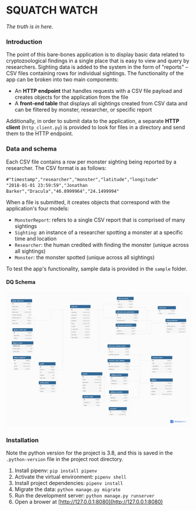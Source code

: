 # SQUATCH WATCH

*The truth is in here.*

### Introduction

The point of this bare-bones application is to display basic data related to cryptozoological findings in a single place that is easy to view and query by researchers. Sighting data is added to the system in the form of "reports" – CSV files containing rows for individual sightings. The functionality of the app can be broken into two main components:
- An **HTTP endpoint** that handles requests with a CSV file payload and creates objects for the application from the file
- A **front-end table** that displays all sightings created from CSV data and can be filtered by monster, researcher, or specific report

Additionally, in order to submit data to the application, a separate **HTTP client** (`http_client.py`) is provided to look for files in a directory and send them to the HTTP endpoint.

### Data and schema

Each CSV file contains a row per monster sighting being reported by a researcher. The CSV format is as follows:

```
#"timestamp","researcher","monster","latitude","longitude"
"2018-01-01 23:59:59","Jonathan Barker","Dracula","46.8999964","24.1499994"
```

When a file is submitted, it creates objects that correspond with the application's four models:
- `MonsterReport`: refers to a single CSV report that is comprised of many sightings
- `Sighting`: an instance of a researcher spotting a monster at a specific time and location
- `Researcher`: the human credited with finding the monster (unique across all sightings)
- `Monster`: the monster spotted (unique across all sightings)

To test the app's functionality, sample data is provided in the `sample` folder.

#### DQ Schema
![DB Schema](./notes/docs/Squatch-Watch%20DB%202.0.png)

### Installation

Note the python version for the project is 3.8, and this is saved in the `.python-version` file in the project root directory.

1. Install pipenv: `pip install pipenv`
2. Activate the virtual environment: `pipenv shell`
3. Install project dependencies: `pipenv install`
4. Migrate the data: `python manage.py migrate`
5. Run the development server: `python manage.py runserver`
6. Open a brower at [http://127.0.0.1:8080](http://127.0.0.1:8080)
